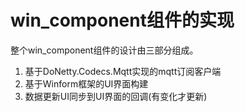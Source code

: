 # win_component组件的实现
整个win_component组件的设计由三部分组成。<br />
1. 基于DoNetty.Codecs.Mqtt实现的mqtt订阅客户端
2. 基于Winform框架的UI界面构建
3. 数据更新UI同步到UI界面的回调(有变化才更新)
